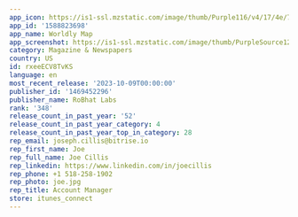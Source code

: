 ```yaml
---
app_icon: https://is1-ssl.mzstatic.com/image/thumb/Purple116/v4/17/4e/7b/174e7bde-9562-cd5e-3571-98256fc70bae/AppIcon-0-1x_U007emarketing-0-0-0-7-0-0-85-220.png/1024x1024bb.png
app_id: '1588823698'
app_name: Worldly Map
app_screenshot: https://is1-ssl.mzstatic.com/image/thumb/PurpleSource126/v4/26/e1/e4/26e1e4df-3bb8-3d10-ceb9-7f62c315d1ba/d3a8d896-8605-465d-82b9-4de3bdf50ddb_page0.png/1242x2688bb.png
category: Magazine & Newspapers
country: US
id: rxeeECV8TvKS
language: en
most_recent_release: '2023-10-09T00:00:00'
publisher_id: '1469452296'
publisher_name: RoBhat Labs
rank: '348'
release_count_in_past_year: '52'
release_count_in_past_year_category: 4
release_count_in_past_year_top_in_category: 28
rep_email: joseph.cillis@bitrise.io
rep_first_name: Joe
rep_full_name: Joe Cillis
rep_linkedin: https://www.linkedin.com/in/joecillis
rep_phone: +1 518-258-1902
rep_photo: joe.jpg
rep_title: Account Manager
store: itunes_connect
---
```

